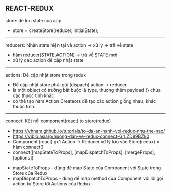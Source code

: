 REACT-REDUX
-----------
store: de luu state cua app
- store = createStore(reducer, initialState);
-----------
reducers: Nhận state hiện tại và action -> xử lý -> trả về state
- hàm reducer(STATE,ACTION) -> trả về STATE mới
- xử lý các action để cập nhật state
-----------
actions: Để cập nhật store trong redux
- Để cập nhật store phải gửi (dispach) action -> reducer.
- là một object có trường bắt buộc là type, thương thêm payload {} chứa các thuộc tính khác
- có thể tạo hàm Action Createors để tạo các action giống nhau, khác thuộc tính.
-----------
connect: Kết nối component(react) to store(redux)
- https://vhnam.github.io/tutorials/to-da-an-hanh-voi-redux-nhu-the-nao/
- https://viblo.asia/p/huong-dan-ve-redux-connect-GrLZD89BZk0
- Component (react) gửi Action -> Reducer xử lý lưu vào Store(redux) = hàm connect()
- connect([mapStateToProps], [mapDispatchToProps], [mergeProps], [options])
+ mapStateToProps - dùng để map State của Component với State trong Store của Redux
+ mapDispatchToProps - dùng để map method của Component với lời gọi action từ Store tới Actions của Redux
